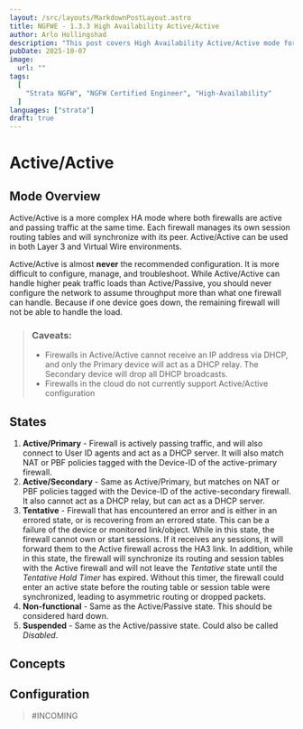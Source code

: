 ```yaml
---
layout: /src/layouts/MarkdownPostLayout.astro
title: NGFWE - 1.3.3 High Availability Active/Active
author: Arlo Hollingshad
description: "This post covers High Availability Active/Active mode for the Palo Alto Networks NGFW Certified Engineer certification"
pubDate: 2025-10-07
image: 
  url: ""
tags:
  [
    "Strata NGFW", "NGFW Certified Engineer", "High-Availability"
  ]
languages: ["strata"]
draft: true
---
```


# Active/Active
## Mode Overview
Active/Active is a more complex HA mode where both firewalls are active and passing traffic at the same time. Each firewall manages its own session routing tables and will synchronize with its peer. Active/Active can be used in both Layer 3 and Virtual Wire environments.

Active/Active is almost **never** the recommended configuration. It is more difficult to configure, manage, and troubleshoot. While Active/Active can handle higher peak traffic loads than Active/Passive, you should never configure the network to assume throughput more than what one firewall can handle. Because if one device goes down, the remaining firewall will not be able to handle the load. 
> ### Caveats: 
> - Firewalls in Active/Active cannot receive an IP address via DHCP, and only the Primary device will act as a DHCP relay. The Secondary device will drop all DHCP broadcasts.
> - Firewalls in the cloud do not currently support Active/Active configuration 

## States
1. **Active/Primary** - Firewall is actively passing traffic, and will also connect to User ID agents and act as a DHCP server. It will also match NAT or PBF policies tagged with the Device-ID of the active-primary firewall.
2. **Active/Secondary** - Same as Active/Primary, but matches on NAT or PBF policies tagged with the Device-ID of the active-secondary firewall. It also cannot act as a DHCP relay, but can act as a DHCP server.
3. **Tentative** - Firewall that has encountered an error and is either in an errored state, or is recovering from an errored state. This can be a failure of the device or monitored link/object. While in this state, the firewall cannot own or start sessions. If it receives any sessions, it will forward them to the Active firewall across the HA3 link. In addition, while in this state, the firewall will synchronize its routing and session tables with the Active firewall and will not leave the *Tentative* state until the *Tentative Hold Timer* has expired. Without this timer, the firewall could enter an active state before the routing table or session table were synchronized, leading to asymmetric routing or dropped packets.
4. **Non-functional** - Same as the Active/Passive state. This should be considered hard down.
5. **Suspended** - Same as the Active/passive state. Could also be called *Disabled*.

## Concepts


## Configuration
> #INCOMING